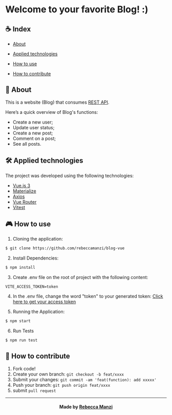 # Welcome to your favorite Blog! :)

## ☕ Index

- [About](#About)

- [Applied technologies](#applied-technologies)

- [How to use](#how-to-use)

- [How to contribute](#hot-to-contribute)

<a  id="About"></a>
## 📃 About

This is a website (Blog) that consumes [REST API](https://gorest.co.in). 

Here’s a quick overview of Blog's functions:

- Create a new user;
- Update user status;
- Create a new post;
- Comment on a post;
- See all posts.

<a  id="applied-technologies"></a>
## 🛠️ Applied technologies

The project was developed using the following technologies:

- [Vue.js 3](https://vuejs.org)
- [Materialize](https://materializecss.com)
- [Axios](https://axios-http.com)
- [Vue Router](https://router.vuejs.org)
- [Vitest](https://vitest.dev)

<a  id="how-to-use"></a>
## 🎮 How to use

1. Cloning the application:

```sh
$ git clone https://github.com/rebeccamanzi/blog-vue
```

2. Install Dependencies:

```sh
$ npm install
```

3. Create .env file on the root of project with the following content:

```
VITE_ACCESS_TOKEN=token
```

4. In the .env file, change the word "token" to your generated token: [Click here to get your access token](https://gorest.co.in/consumer/login)

5. Running the Application:

```sh
$ npm start
```
6. Run Tests

```sh
$ npm run test
```

<a  id="hot-to-contribute"></a>
## 📮 How to contribute

1. Fork code!
2. Create your own branch: `git checkout -b feat/xxxx`
3. Submit your changes: `git commit -am 'feat(function): add xxxxx'`
4. Push your branch: `git push origin feat/xxxx`
5. submit `pull request`

---

<h4  align="center">
Made by <a  href="https://www.linkedin.com/in/rebeccamanzi"  target="_blank">Rebecca Manzi</a>
</h4>
